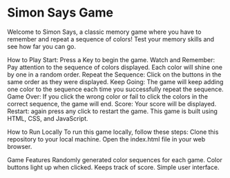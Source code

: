 <h1>Simon Says Game</h1>
Welcome to Simon Says, a classic memory game where you have to remember and repeat a sequence of colors! Test your memory skills and see how far you can go.

How to Play
Start: Press a Key to begin the game.
Watch and Remember: Pay attention to the sequence of colors displayed. Each color will shine one by one in a random order.
Repeat the Sequence: Click on the buttons in the same order as they were displayed.
Keep Going: The game will keep adding one color to the sequence each time you successfully repeat the sequence.
Game Over: If you click the wrong color or fail to click the colors in the correct sequence, the game will end.
Score: Your score will be displayed.
Restart: again press any click to restart the game.
This game is built using HTML, CSS, and JavaScript.

How to Run Locally
To run this game locally, follow these steps:
Clone this repository to your local machine.
Open the index.html file in your web browser.


Game Features
Randomly generated color sequences for each game.
Color buttons light up when clicked.
Keeps track of score.
Simple user interface.
